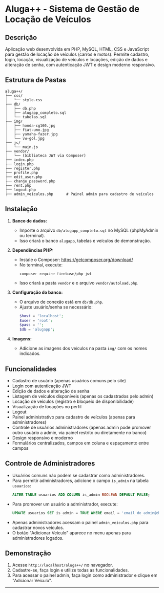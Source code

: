 # Aluga++ - Sistema de Gestão de Locação de Veículos

## Descrição
Aplicação web desenvolvida em PHP, MySQL, HTML, CSS e JavaScript para gestão de locação de veículos (carros e motos). Permite cadastro, login, locação, visualização de veículos e locações, edição de dados e alteração de senha, com autenticação JWT e design moderno responsivo.

## Estrutura de Pastas
```
aluga++/
├── css/
│   └── style.css
├── db/
│   ├── db.php
│   ├── alugapp_completo.sql
│   └── tabelas.sql
├── img/
│   ├── honda-cg160.jpg
│   ├── fiat-uno.jpg
│   ├── yamaha-fazer.jpg
│   └── vw-gol.jpg
├── js/
│   └── main.js
├── vendor/
│   └── (biblioteca JWT via Composer)
├── index.php
├── login.php
├── register.php
├── profile.php
├── edit_user.php
├── change_password.php
├── rent.php
├── logout.php
├── admin_veiculos.php      # Painel admin para cadastro de veículos
```

## Instalação
1. **Banco de dados:**
   - Importe o arquivo `db/alugapp_completo.sql` no MySQL (phpMyAdmin ou terminal).
   - Isso criará o banco `alugapp`, tabelas e veículos de demonstração.

2. **Dependências PHP:**
   - Instale o Composer: https://getcomposer.org/download/
   - No terminal, execute:
     ```
     composer require firebase/php-jwt
     ```
   - Isso criará a pasta `vendor` e o arquivo `vendor/autoload.php`.

3. **Configuração do banco:**
   - O arquivo de conexão está em `db/db.php`.
   - Ajuste usuário/senha se necessário:
     ```php
     $host = 'localhost';
     $user = 'root';
     $pass = '';
     $db = 'alugapp';
     ```

4. **Imagens:**
   - Adicione as imagens dos veículos na pasta `img/` com os nomes indicados.

## Funcionalidades
- Cadastro de usuário (apenas usuários comuns pelo site)
- Login com autenticação JWT
- Edição de dados e alteração de senha
- Listagem de veículos disponíveis (apenas os cadastrados pelo admin)
- Locação de veículos (registro e bloqueio de disponibilidade)
- Visualização de locações no perfil
- Logout
- Painel administrativo para cadastro de veículos (apenas para administradores)
- Controle de usuários administradores (apenas admin pode promover outro usuário a admin, via painel restrito ou diretamente no banco)
- Design responsivo e moderno
- Formulários centralizados, campos em coluna e espaçamento entre campos

## Controle de Administradores

- Usuários comuns não podem se cadastrar como administradores.
- Para permitir administradores, adicione o campo `is_admin` na tabela `usuarios`:
  ```sql
  ALTER TABLE usuarios ADD COLUMN is_admin BOOLEAN DEFAULT FALSE;
  ```
- Para promover um usuário a administrador, execute:
  ```sql
  UPDATE usuarios SET is_admin = TRUE WHERE email = 'email_do_admin@dominio.com';
  ```
- Apenas administradores acessam o painel `admin_veiculos.php` para cadastrar novos veículos.
- O botão "Adicionar Veículo" aparece no menu apenas para administradores logados.


## Demonstração
1. Acesse `http://localhost/aluga++/` no navegador.
2. Cadastre-se, faça login e utilize todas as funcionalidades.
3. Para acessar o painel admin, faça login como administrador e clique em "Adicionar Veículo".

---
